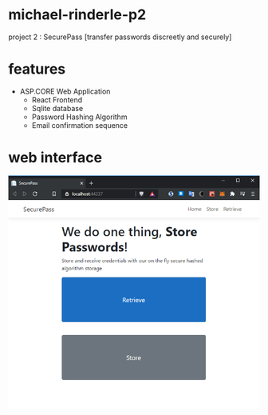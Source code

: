 # michael-rinderle-p2
project 2 : SecurePass [transfer passwords discreetly and securely]

# features

* ASP.CORE Web Application 
	* React Frontend
	* Sqlite database
	* Password Hashing Algorithm
  * Email confirmation sequence

# web interface
![Screenshot](screenshot.png)